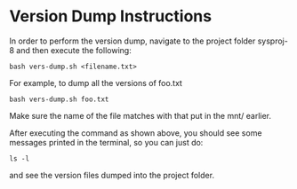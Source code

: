 # Version Dump Instructions

In order to perform the version dump,
navigate to the project folder sysproj-8
and then execute the following:

```
bash vers-dump.sh <filename.txt>
```

For example, to dump all the versions of foo.txt

```
bash vers-dump.sh foo.txt
```

Make sure the name of the file matches with 
that put in the mnt/ earlier.

After executing the command as shown above, you should see some messages
printed in the terminal, so you can just do:

```
ls -l
```
and see the version files dumped into the project folder.